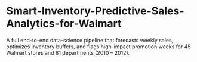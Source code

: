 # Smart-Inventory-Predictive-Sales-Analytics-for-Walmart
A full end-to-end data-science pipeline that forecasts weekly sales, optimizes inventory buffers, and flags high-impact promotion weeks for 45 Walmart stores and 81 departments (2010 – 2012).

